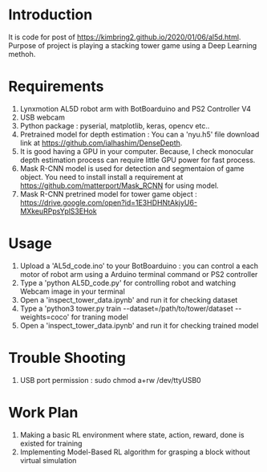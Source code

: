# Introduction
It is code for post of https://kimbring2.github.io/2020/01/06/al5d.html. Purpose of project is playing a stacking tower game using a Deep Learning methoh.

# Requirements
1. Lynxmotion AL5D robot arm with BotBoarduino and PS2 Controller V4
2. USB webcam
3. Python package : pyserial, matplotlib, keras, opencv etc..
4. Pretrained model for depth estimation : You can a 'nyu.h5' file download link at https://github.com/ialhashim/DenseDepth.
5. It is good having a GPU in your computer. Because, I check monocular depth estimation process can require little GPU power for fast process.  
6. Mask R-CNN model is used for detection and segmentaion of game object. You need to install install a requirement at https://github.com/matterport/Mask_RCNN for using model.
7. Mask R-CNN pretrined model for tower game object : https://drive.google.com/open?id=1E3HDHNtAkjyU6-MXkeuRPpsYplS3EHok

# Usage
1. Upload a 'AL5d_code.ino' to your BotBoarduino : you can control a each motor of robot arm using a Arduino terminal command or PS2 controller
2. Type a 'python AL5D_code.py' for controlling robot and watching Webcam image in your terminal
3. Open a 'inspect_tower_data.ipynb' and run it for checking dataset
4. Type a 'python3 tower.py train --dataset=/path/to/tower/dataset --weights=coco' for traning model
5. Open a 'inspect_tower_data.ipynb' and run it for checking trained model

# Trouble Shooting
1. USB port permission : sudo chmod a+rw /dev/ttyUSB0

# Work Plan
1. Making a basic RL environment where state, action, reward, done is existed for training
2. Implementing Model-Based RL algorithm for grasping a block without virtual simulation 
